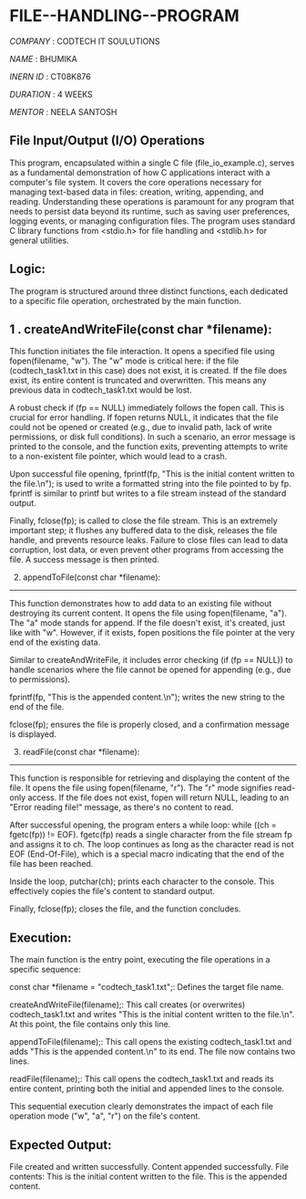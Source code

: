 # FILE--HANDLING--PROGRAM

*COMPANY* : CODTECH IT SOULUTIONS

*NAME* : BHUMIKA

*INERN ID* : CT08K876

*DURATION* : 4 WEEKS

*MENTOR* : NEELA SANTOSH


File Input/Output (I/O) Operations
----------------------------------------------------
This program, encapsulated within a single C file (file_io_example.c), serves as a fundamental demonstration of how C applications interact with a computer's file system. It covers the core operations necessary for managing text-based data in files: creation, writing, appending, and reading. Understanding these operations is paramount for any program that needs to persist data beyond its runtime, such as saving user preferences, logging events, or managing configuration files. The program uses standard C library functions from <stdio.h> for file handling and <stdlib.h> for general utilities.

Logic:
-------
The program is structured around three distinct functions, each dedicated to a specific file operation, orchestrated by the main function.

1 . createAndWriteFile(const char *filename):
---------------------------------------------------
This function initiates the file interaction. It opens a specified file using fopen(filename, "w"). The "w" mode is critical here: if the file (codtech_task1.txt in this case) does not exist, it is created. If the file does exist, its entire content is truncated and overwritten. This means any previous data in codtech_task1.txt would be lost.

A robust check if (fp == NULL) immediately follows the fopen call. This is crucial for error handling. If fopen returns NULL, it indicates that the file could not be opened or created (e.g., due to invalid path, lack of write permissions, or disk full conditions). In such a scenario, an error message is printed to the console, and the function exits, preventing attempts to write to a non-existent file pointer, which would lead to a crash.

Upon successful file opening, fprintf(fp, "This is the initial content written to the file.\n"); is used to write a formatted string into the file pointed to by fp. fprintf is similar to printf but writes to a file stream instead of the standard output.

Finally, fclose(fp); is called to close the file stream. This is an extremely important step; it flushes any buffered data to the disk, releases the file handle, and prevents resource leaks. Failure to close files can lead to data corruption, lost data, or even prevent other programs from accessing the file. A success message is then printed.

2. appendToFile(const char *filename):
---------------------------------------------------
This function demonstrates how to add data to an existing file without destroying its current content. It opens the file using fopen(filename, "a"). The "a" mode stands for append. If the file doesn't exist, it's created, just like with "w". However, if it exists, fopen positions the file pointer at the very end of the existing data.

Similar to createAndWriteFile, it includes error checking (if (fp == NULL)) to handle scenarios where the file cannot be opened for appending (e.g., due to permissions).

fprintf(fp, "This is the appended content.\n"); writes the new string to the end of the file.

fclose(fp); ensures the file is properly closed, and a confirmation message is displayed.

3. readFile(const char *filename):
---------------------------------------------------
This function is responsible for retrieving and displaying the content of the file. It opens the file using fopen(filename, "r"). The "r" mode signifies read-only access. If the file does not exist, fopen will return NULL, leading to an "Error reading file!" message, as there's no content to read.

After successful opening, the program enters a while loop: while ((ch = fgetc(fp)) != EOF). fgetc(fp) reads a single character from the file stream fp and assigns it to ch. The loop continues as long as the character read is not EOF (End-Of-File), which is a special macro indicating that the end of the file has been reached.

Inside the loop, putchar(ch); prints each character to the console. This effectively copies the file's content to standard output.

Finally, fclose(fp); closes the file, and the function concludes.

Execution:
---------------------------------------------------------------
The main function is the entry point, executing the file operations in a specific sequence:

const char *filename = "codtech_task1.txt";: Defines the target file name.

createAndWriteFile(filename);: This call creates (or overwrites) codtech_task1.txt and writes "This is the initial content written to the file.\n". At this point, the file contains only this line.

appendToFile(filename);: This call opens the existing codtech_task1.txt and adds "This is the appended content.\n" to its end. The file now contains two lines.

readFile(filename);: This call opens the codtech_task1.txt and reads its entire content, printing both the initial and appended lines to the console.

This sequential execution clearly demonstrates the impact of each file operation mode ("w", "a", "r") on the file's content.

Expected Output:
---------------------------------------------------------------------
File created and written successfully.
Content appended successfully.
File contents:
This is the initial content written to the file.
This is the appended content.





